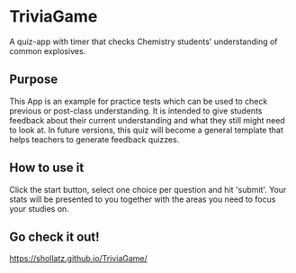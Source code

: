 # TriviaGame
A quiz-app with timer that checks Chemistry students' understanding of common explosives.

## Purpose
This App is an example for practice tests which can be used to check previous or post-class understanding. 
It is intended to give students feedback about their current understanding and what they still might need to look at.
In future versions, this quiz will become a general template that helps teachers to generate feedback quizzes. 

## How to use it
Click the start button, select one choice per question and hit 'submit'. Your stats will be presented to you together with the areas you need to focus your studies on.

## Go check it out!
https://shollatz.github.io/TriviaGame/